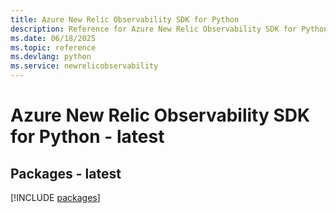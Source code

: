 ```yaml
---
title: Azure New Relic Observability SDK for Python
description: Reference for Azure New Relic Observability SDK for Python
ms.date: 06/18/2025
ms.topic: reference
ms.devlang: python
ms.service: newrelicobservability
---
```

# Azure New Relic Observability SDK for Python - latest
## Packages - latest
[!INCLUDE [packages](new-relic-observability-index.md)]